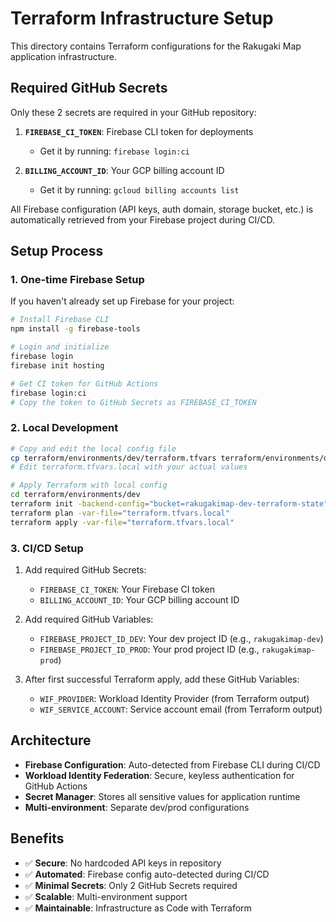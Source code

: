 # Terraform Infrastructure Setup

This directory contains Terraform configurations for the Rakugaki Map application infrastructure.

## Required GitHub Secrets

Only these 2 secrets are required in your GitHub repository:

1. **`FIREBASE_CI_TOKEN`**: Firebase CLI token for deployments
   - Get it by running: `firebase login:ci`

2. **`BILLING_ACCOUNT_ID`**: Your GCP billing account ID
   - Get it by running: `gcloud billing accounts list`

All Firebase configuration (API keys, auth domain, storage bucket, etc.) is automatically retrieved from your Firebase project during CI/CD.

## Setup Process

### 1. One-time Firebase Setup

If you haven't already set up Firebase for your project:

```bash
# Install Firebase CLI
npm install -g firebase-tools

# Login and initialize
firebase login
firebase init hosting

# Get CI token for GitHub Actions
firebase login:ci
# Copy the token to GitHub Secrets as FIREBASE_CI_TOKEN
```

### 2. Local Development

```bash
# Copy and edit the local config file
cp terraform/environments/dev/terraform.tfvars terraform/environments/dev/terraform.tfvars.local
# Edit terraform.tfvars.local with your actual values

# Apply Terraform with local config
cd terraform/environments/dev
terraform init -backend-config="bucket=rakugakimap-dev-terraform-state"
terraform plan -var-file="terraform.tfvars.local"
terraform apply -var-file="terraform.tfvars.local"
```

### 3. CI/CD Setup

1. Add required GitHub Secrets:
   - `FIREBASE_CI_TOKEN`: Your Firebase CI token
   - `BILLING_ACCOUNT_ID`: Your GCP billing account ID

2. Add required GitHub Variables:
   - `FIREBASE_PROJECT_ID_DEV`: Your dev project ID (e.g., `rakugakimap-dev`)
   - `FIREBASE_PROJECT_ID_PROD`: Your prod project ID (e.g., `rakugakimap-prod`)

3. After first successful Terraform apply, add these GitHub Variables:
   - `WIF_PROVIDER`: Workload Identity Provider (from Terraform output)
   - `WIF_SERVICE_ACCOUNT`: Service account email (from Terraform output)

## Architecture

- **Firebase Configuration**: Auto-detected from Firebase CLI during CI/CD
- **Workload Identity Federation**: Secure, keyless authentication for GitHub Actions
- **Secret Manager**: Stores all sensitive values for application runtime
- **Multi-environment**: Separate dev/prod configurations

## Benefits

- ✅ **Secure**: No hardcoded API keys in repository
- ✅ **Automated**: Firebase config auto-detected during CI/CD
- ✅ **Minimal Secrets**: Only 2 GitHub Secrets required
- ✅ **Scalable**: Multi-environment support
- ✅ **Maintainable**: Infrastructure as Code with Terraform
